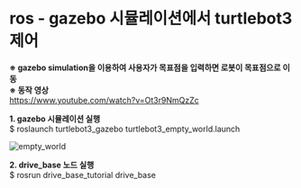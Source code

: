 # ros - gazebo 시뮬레이션에서 turtlebot3 제어

**※ gazebo simulation을 이용하여 사용자가 목표점을 입력하면 로봇이 목표점으로 이동**  
**※ 동작 영상**  
https://www.youtube.com/watch?v=Ot3r9NmQzZc  

**1. gazebo 시뮬레이션 실행**  
$ roslaunch turtlebot3_gazebo turtlebot3_empty_world.launch  

![empty_world](https://user-images.githubusercontent.com/94602281/193763873-bd85d37c-5e95-45c9-b56f-21872b8a1413.png)

  
**2. drive_base 노드 실행**  
$ rosrun drive_base_tutorial drive_base
